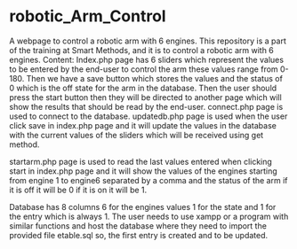# robotic_Arm_Control
A webpage to control a robotic arm with 6 engines. 
This repository is a part of the training at Smart Methods, and it is to control a robotic arm with 6 engines. 
Content:
Index.php page has 6 sliders which represent the values to be entered by the end-user to control the arm these values range from 0-180. Then we have a save button which stores the values and the status of 0 which is the off state for the arm in the database. Then the user should press the start button then they will be directed to another page which will show the results that should be read by the end-user. 
connect.php page is used to connect to the database.
updatedb.php page is used when the user click save in index.php page and it will update the values in the database with the current values of the sliders which will be received using get method. 

startarm.php page is used to read the last values entered when clicking start in index.php page and it will show the values of the engines starting from engine 1 to engine6 separated by a comma and the status of the arm if it is off it will be 0 if it is on it will be 1. 

Database has 8 columns 6 for the engines values 1 for the state and 1 for the entry which is always 1. 
The user needs to use xampp or a program with similar functions and host the database where they need to import the provided file etable.sql so, the first entry is created and to be updated. 
 
